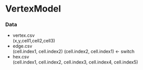 # VertexModel

### Data
* vertex.csv  
(x,y,cell1,cell2,cell3)
* edge.csv  
(cell.index1, cell.index2)
(cell.index2, cell.index1) <- switch
* hex.csv   
(cell.index1, cell.index2, cell.index3, cell.index4, cell.index5)
